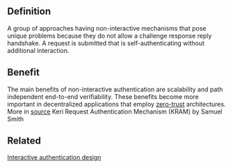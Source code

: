 ## Definition
A group of approaches having non-interactive mechanisms that pose unique problems because they do not allow a challenge response reply handshake. A request is submitted that is self-authenticating without additional interaction. 

## Benefit

The main benefits of non-interactive authentication are scalability and path independent end-to-end verifiability. These benefits become more important in decentralized applications that employ [zero-trust](zero-trust) architectures.  
More in [source](https://hackmd.io/ZbVAbNK1SPyT90-oNwN_cw) Keri Request Authentication Mechanism (KRAM) by Samuel Smith

## Related
[Interactive authentication design](interactive-authentication-design)